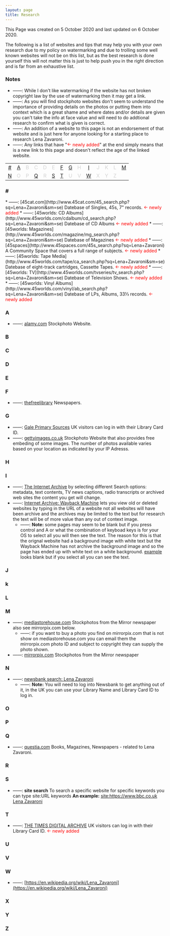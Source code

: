```yaml
---
layout: page
title: Research
---
```


This Page was created on 5 October 2020 and last updated on 6 October 2020.

The following is a list of websites and tips that may help you with your own research due to my policy on watermarking and due to trolling some well known websites will not be on this list, but as the best research is done yourself this will not matter this is just to help push you in the right direction and is far from an exhaustive list.

### Notes
* ——: While I don't like watermarking if the website has not broken copyright law by the use of watermarking then it may get a link.
* ——: As you will find stockphoto websites don't seem to understand the importance of providing details on the photos or putting them into context which is a great shame and where dates and/or details are given you can't take the info at face value and will need to do addtional research to confirm what is given is correct.
* ——: An addition of a website to this page is not an endorsement of that website and is just here for anyone looking for a starting place to research Lena Zavaroni.
* ——: Any links that have "<span class="up">&#8592;</span> <span class="red">newly added</span>" at the end simply means that is a new link to this page and doesn't reflect the age of the linked website.

<table style="width:100%;text-align:center;color:#d3d3d3;">
<tr><td><a href="#numbers" title="Jump To">#</a></td><td><a href="#a" title="Jump To">A</a></td><td>B</td><td>C</td><td>D</td><td>E</td><td><a href="#f" title="Jump To">F</a></td><td><a href="#g" title="Jump To">G</a></td><td>H</td><td><a href="#i" title="Jump To">I</a></td><td>J</td><td>K</td><td>L</td><td><a href="#m" title="Jump To">M</a></td></tr>
<tr><td><a href="#n" title="Jump To">N</a></td><td>O</td><td>P</td><td><a href="#q" title="Jump To">Q</a></td><td>R</td><td><a href="#s" title="Jump To">S</a></td><td><a href="#t" title="Jump To">T</a></td><td>U</td><td>V</td><td><a href="#w" title="Jump To">W</a></td><td>X</td><td>Y</td><td>Z</td><td></td></tr>
</table>

<h3 id="numbers">#</h3>
* ——: [45cat.com](http://www.45cat.com/45_search.php?sq=Lena+Zavaroni&sm=se) Datebase  of Singles, 45s, 7" records. <span class="up">&#8592;</span> <span class="red">newly added</span>
* ——: [45worlds: CD Albums](http://www.45worlds.com/cdalbum/cd_search.php?sq=Lena+Zavaroni&sm=se) Datebase of CD Albums <span class="up">&#8592;</span> <span class="red">newly added</span>
* ——: [45worlds: Magazines](http://www.45worlds.com/magazine/mg_search.php?sq=Lena+Zavaroni&sm=se) Datebase of Magazines <span class="up">&#8592;</span> <span class="red">newly added</span>
* ——: [45spaces](http://www.45spaces.com/45s_search.php?sq=Lena+Zavaroni) A Community Space that covers a full range of subjects. <span class="up">&#8592;</span> <span class="red">newly added</span>
* ——: [45worlds: Tape Media](http://www.45worlds.com/tape/ca_search.php?sq=Lena+Zavaroni&sm=se) Datebase of eight-track cartridges, Cassette Tapes. <span class="up">&#8592;</span> <span class="red">newly added</span>
* ——: [45worlds: TV](http://www.45worlds.com/tvseries/tv_search.php?sq=Lena+Zavaroni&sm=se) Datebase of Television Shows. <span class="up">&#8592;</span> <span class="red">newly added</span>
* ——: [45worlds: Vinyl Albums](http://www.45worlds.com/vinyl/ab_search.php?sq=Lena+Zavaroni&sm=se) Datebase of LPs, Albums, 33&#x2153; records. <span class="up">&#8592;</span> <span class="red">newly added</span>



### A
* ——: [alamy.com](https://www.alamy.com/search.html?CreativeOn=1&adv=1&ag=0&all=1&creative=&et=0x000000000000000000000&vp=0&loc=0&qt=Lena%20Zavaroni&qn=&lic=6&lic=1&imgt=0&archive=1&dtfr=&dtto=&hc=&selectdate=&size=0xFF&aqt=&epqt=&oqt=&nqt=&gtype=0) Stockphoto Website.

### B

### C

### D

### E

### F
* ——: [thefreelibrary](https://www.thefreelibrary.com/_/search/Search.aspx?SearchBy=0&q=lena+zavaroni&Search=Search&By=0) Newspapers.

### G
* ——: [Gale Primary Sources](https://go.gale.com/ps/start.do?p=GDCS&u=bro_ttda&sid=galepages) UK visitors can log in with their Library Card ID.
* ——: [gettyimages.co.uk](https://www.gettyimages.co.uk/photos/lena-zavaroni?family=editorial&phrase=Lena%20Zavaroni&sort=best#license) Stockphoto Website that also provides free embeding of some images. The number of photos available varies based on your location as indicated by your IP Adresss.

### H

### I
* ——: [The Internet Archive](https://archive.org/search.php?query=Lena%20Zavaroni) by selecting different Search options: metadata, text contents, TV news captions, radio transcripts or archived web sites the content you get will change.
* ——: [Internet Archive: Wayback Machine](https://archive.org/web/) lets you view old or deleted websites by typing in the URL of a website not all websites will have been archive and the archives may be limited to the text but for research the text will be of more value than any out of context image.
   * ——: **Note:** some pages may seem to be blank but if you press control and A or what the combination of keyboad keys is for your OS to select all you will then see the text. The reason for this is that the orignal website had a background image with white text but the Wayback Machine has not archive the background image and so the page has ended up with white text on a white background. [example](https://web.archive.org/web/20140410193639/http://www.cchr-london.org/lena-zavaroni/) looks blank but if you select all you can see the text.

### J

### k

### L

### M
* ——: [mediastorehouse.com](https://www.mediastorehouse.com/dmcs-search.html?find=Lena+Zavaroni) Stockphotos from the Mirror newspaper also see mirrorpix.com below.
   * ——: if you want to buy a photo you find on mirrorpix.com that is not show on mediastorehouse.com you can email them the mirrorpix.com photo ID and subject to copyright they can supply the photo shown.
* ——: [mirrorpix.com](https://www.mirrorpix.com/?77747130448317740800) Stockphotos from the Mirror newspaper

### N
* ——: [newsbank search: Lena Zavaroni](https://infoweb.newsbank.com/apps/news/results?p=UKNB&fld-base-0=alltext&sort=YMD_date%3AD&maxresults=20&val-base-0=Lena%20Zavaroni&t=)
   * ——: **Note:** You will need to log into Newsbank to get anything out of it, in the UK you can use your Library Name and Library Card ID to log in.

### O

### P

### Q
* ——: [questia.com](https://www.questia.com/searchglobal#!/?keywords=lena%20zavaroni!AllWords&pageNumber=1&mediaType=books) Books, Magazines, Newspapers - related to Lena Zavaroni.

### R

### S
* ——: **site search** To search a specific website for specific keywords you can type site:URL keywords **An example:** [site:https://www.bbc.co.uk Lena Zavaroni](https://www.google.com/search?newwindow=1&sxsrf=ALeKk02YRWPJs1dtRO3zqjBZlg_tHoOxYQ%3A1601898345057&ei=aQd7X8yCA6Sj1fAPv7e22Ao&q=site%3Ahttps%3A%2F%2Fwww.bbc.co.uk%2F+Lena+Zavaroni&oq=site%3Ahttps%3A%2F%2Fwww.bbc.co.uk%2F+Lena+Zavaroni&gs_lcp=CgZwc3ktYWIQAzoECAAQR1C7qAlY-dUMYIndDGgBcAN4AIABkQGIAeYBkgEDMS4xmAEAoAECoAEBqgEHZ3dzLXdpesgBCMABAQ&sclient=psy-ab&ved=0ahUKEwiM28qusJ3sAhWkURUIHb-bDasQ4dUDCA0&uact=5)

### T
* ——: [THE TIMES DIGITAL ARCHIVE](https://galeapps.gale.com/apps/auth?userGroupName=bro_ttda&sid=galepages&origURL=https%3A%2F%2Fgo.gale.com%2Fps%2Fstart.do%3Fp%3DTTDA%26u%3Dbro_ttda%26sid%3Dgalepages&prodId=TTDA) UK visitors can log in with their Library Card ID. <span class="up">&#8592;</span> <span class="red">newly added</span>

### U

### V

### W
* ——: [https://en.wikipedia.org/wiki/Lena_Zavaroni](https://en.wikipedia.org/wiki/Lena_Zavaroni)

### X

### Y

### Z

<div style="width:100%; height:300px;"></div>

<style>
.up {position: relative; top: -0.1em;}
.red, .up {color:#ff0000;}
</style>

